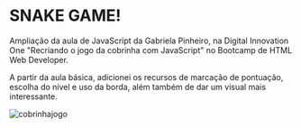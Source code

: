 <h1>SNAKE GAME! </h1>

<p> Ampliação da aula de JavaScript da Gabriela Pinheiro, na Digital Innovation One "Recriando o jogo da cobrinha com JavaScript" no Bootcamp de HTML Web Developer.</p>

<p>A partir da aula básica, adicionei os recursos de marcação de pontuação, escolha do nível e uso da borda, além também de dar um visual mais interessante.</p>

![cobrinhajogo](https://user-images.githubusercontent.com/75039468/105397191-802aaa80-5bff-11eb-966f-5519c7d03a04.PNG)
